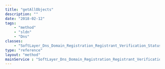 ```yaml
---
title: "getAllObjects"
description: ""
date: "2018-02-12"
tags:
    - "method"
    - "sldn"
    - "Dns"
classes:
    - "SoftLayer_Dns_Domain_Registration_Registrant_Verification_Status"
type: "reference"
layout: "method"
mainService : "SoftLayer_Dns_Domain_Registration_Registrant_Verification_Status"
---
```

